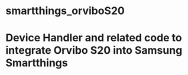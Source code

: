 # smartthings_orviboS20
# Device Handler and related code to integrate Orvibo S20 into Samsung Smartthings
